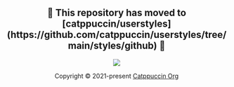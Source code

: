<h2 align="center">🚧 This repository has moved to [catppuccin/userstyles](https://github.com/catppuccin/userstyles/tree/main/styles/github) 🚧</h2>

<p align="center"><img src="https://raw.githubusercontent.com/catppuccin/catppuccin/main/assets/footers/gray0_ctp_on_line.svg?sanitize=true" /></p>
<p align="center">Copyright &copy; 2021-present <a href="https://github.com/catppuccin" target="_blank">Catppuccin Org</a>
